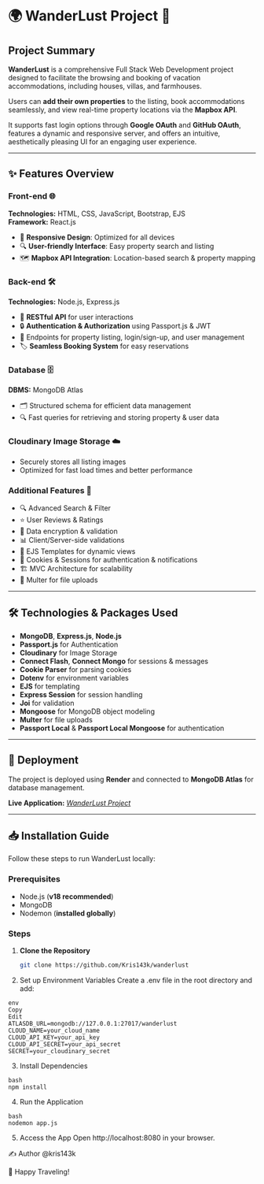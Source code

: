 # 🌍 WanderLust Project 🏡

## Project Summary
**WanderLust** is a comprehensive Full Stack Web Development project designed to facilitate the browsing and booking of vacation accommodations, including houses, villas, and farmhouses.  

Users can **add their own properties** to the listing, book accommodations seamlessly, and view real-time property locations via the **Mapbox API**.  

It supports fast login options through **Google OAuth** and **GitHub OAuth**, features a dynamic and responsive server, and offers an intuitive, aesthetically pleasing UI for an engaging user experience.

---

## ✨ Features Overview

### Front-end 🌐
**Technologies:** HTML, CSS, JavaScript, Bootstrap, EJS  
**Framework:** React.js  

- 📱 **Responsive Design**: Optimized for all devices  
- 🔍 **User-friendly Interface**: Easy property search and listing  
- 🗺️ **Mapbox API Integration**: Location-based search & property mapping  

### Back-end 🛠️
**Technologies:** Node.js, Express.js  

- 🧩 **RESTful API** for user interactions  
- 🔒 **Authentication & Authorization** using Passport.js & JWT  
- 📄 Endpoints for property listing, login/sign-up, and user management  
- 🏷️ **Seamless Booking System** for easy reservations  

### Database 🗄️
**DBMS:** MongoDB Atlas  

- 🗂️ Structured schema for efficient data management  
- 🔍 Fast queries for retrieving and storing property & user data  

### Cloudinary Image Storage ☁️
- Securely stores all listing images  
- Optimized for fast load times and better performance  

### Additional Features 🌟
- 🔍 Advanced Search & Filter  
- ⭐ User Reviews & Ratings  
- 🔐 Data encryption & validation  
- 📊 Client/Server-side validations  
- 🎨 EJS Templates for dynamic views  
- 🍪 Cookies & Sessions for authentication & notifications  
- 🏗️ MVC Architecture for scalability  
- 💾 Multer for file uploads  

---

## 🛠️ Technologies & Packages Used
- **MongoDB**, **Express.js**, **Node.js**  
- **Passport.js** for Authentication  
- **Cloudinary** for Image Storage  
- **Connect Flash**, **Connect Mongo** for sessions & messages  
- **Cookie Parser** for parsing cookies  
- **Dotenv** for environment variables  
- **EJS** for templating  
- **Express Session** for session handling  
- **Joi** for validation  
- **Mongoose** for MongoDB object modeling  
- **Multer** for file uploads  
- **Passport Local** & **Passport Local Mongoose** for authentication  

---

## 🚀 Deployment
The project is deployed using **Render** and connected to **MongoDB Atlas** for database management.  

**Live Application:** *[WanderLust Project](https://wanderlust-gnhu.onrender.com/)*

---

## 📥 Installation Guide

Follow these steps to run WanderLust locally:

### Prerequisites
- Node.js (**v18 recommended**)  
- MongoDB  
- Nodemon (**installed globally**)  

### Steps
1. **Clone the Repository**
   ```bash
   git clone https://github.com/Kris143k/wanderlust
   
2. Set up Environment Variables
Create a .env file in the root directory and add:
```
env
Copy
Edit
ATLASDB_URL=mongodb://127.0.0.1:27017/wanderlust
CLOUD_NAME=your_cloud_name
CLOUD_API_KEY=your_api_key
CLOUD_API_SECRET=your_api_secret
SECRET=your_cloudinary_secret
```

3. Install Dependencies
```
bash
npm install
```

4. Run the Application
```
bash
nodemon app.js
```

5. Access the App
Open http://localhost:8080 in your browser.

✍️ Author
@kris143k

🛫 Happy Traveling!
